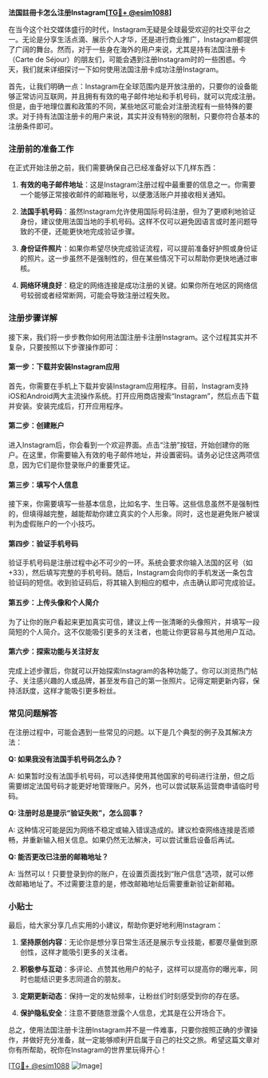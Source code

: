**法国註冊卡怎么注册Instagram[[TG💪+ @esim1088](https://t.me/s/esim1088)]**

在当今这个社交媒体盛行的时代，Instagram无疑是全球最受欢迎的社交平台之一。无论是分享生活点滴、展示个人才华，还是进行商业推广，Instagram都提供了广阔的舞台。然而，对于一些身在海外的用户来说，尤其是持有法国注册卡（Carte de Séjour）的朋友们，可能会遇到注册Instagram时的一些困惑。今天，我们就来详细探讨一下如何使用法国注册卡成功注册Instagram。

首先，让我们明确一点：Instagram在全球范围内是开放注册的，只要你的设备能够正常访问互联网，并且拥有有效的电子邮件地址和手机号码，就可以完成注册。但是，由于地理位置和政策的不同，某些地区可能会对注册流程有一些特殊的要求。对于持有法国注册卡的用户来说，其实并没有特别的限制，只要你符合基本的注册条件即可。

### 注册前的准备工作

在正式开始注册之前，我们需要确保自己已经准备好以下几样东西：

1. **有效的电子邮件地址**：这是Instagram注册过程中最重要的信息之一。你需要一个能够正常接收邮件的邮箱账号，以便激活账户并接收相关通知。
   
2. **法国手机号码**：虽然Instagram允许使用国际号码注册，但为了更顺利地验证身份，建议使用法国当地的手机号码。这样不仅可以避免因语言或时差问题导致的不便，还能更快地完成验证步骤。

3. **身份证件照片**：如果你希望尽快完成验证流程，可以提前准备好护照或身份证的照片。这一步虽然不是强制性的，但在某些情况下可以帮助你更快地通过审核。

4. **网络环境良好**：稳定的网络连接是成功注册的关键。如果你所在地区的网络信号较弱或者经常断网，可能会导致注册过程失败。

### 注册步骤详解

接下来，我们将一步步教你如何用法国注册卡注册Instagram。这个过程其实并不复杂，只要按照以下步骤操作即可：

#### 第一步：下载并安装Instagram应用

首先，你需要在手机上下载并安装Instagram应用程序。目前，Instagram支持iOS和Android两大主流操作系统。打开应用商店搜索“Instagram”，然后点击下载并安装。安装完成后，打开应用程序。

#### 第二步：创建账户

进入Instagram后，你会看到一个欢迎界面。点击“注册”按钮，开始创建你的账户。在这里，你需要输入有效的电子邮件地址，并设置密码。请务必记住这两项信息，因为它们是你登录账户的重要凭证。

#### 第三步：填写个人信息

接下来，你需要填写一些基本信息，比如名字、生日等。这些信息虽然不是强制性的，但填得越完整，越能帮助你建立真实的个人形象。同时，这也是避免账户被误判为虚假账户的一个小技巧。

#### 第四步：验证手机号码

验证手机号码是注册过程中必不可少的一环。系统会要求你输入法国的区号（如+33），然后填写完整的手机号码。随后，Instagram会向你的手机发送一条包含验证码的短信。收到验证码后，将其输入到相应的框中，点击确认即可完成验证。

#### 第五步：上传头像和个人简介

为了让你的账户看起来更加真实可信，建议上传一张清晰的头像照片，并填写一段简短的个人简介。这不仅能吸引更多的关注者，也能让你更容易与其他用户互动。

#### 第六步：探索功能与关注好友

完成上述步骤后，你就可以开始探索Instagram的各种功能了。你可以浏览热门帖子、关注感兴趣的人或品牌，甚至发布自己的第一张照片。记得定期更新内容，保持活跃度，这样才能吸引更多粉丝。

### 常见问题解答

在注册过程中，可能会遇到一些常见的问题。以下是几个典型的例子及其解决方法：

**Q: 如果我没有法国手机号码怎么办？**

A: 如果暂时没有法国手机号码，可以选择使用其他国家的号码进行注册，但之后需要绑定法国号码才能更好地管理账户。另外，也可以尝试联系运营商申请临时号码。

**Q: 注册时总是提示“验证失败”，怎么回事？**

A: 这种情况可能是因为网络不稳定或输入错误造成的。建议检查网络连接是否顺畅，并重新输入相关信息。如果仍然无法解决，可以尝试重启设备后再试。

**Q: 能否更改已注册的邮箱地址？**

A: 当然可以！只要登录到你的账户，在设置页面找到“账户信息”选项，就可以修改邮箱地址了。不过需要注意的是，修改邮箱地址后需要重新验证新邮箱。

### 小贴士

最后，给大家分享几点实用的小建议，帮助你更好地利用Instagram：

1. **坚持原创内容**：无论你是想分享日常生活还是展示专业技能，都要尽量做到原创性，这样才能吸引更多的关注者。
   
2. **积极参与互动**：多评论、点赞其他用户的帖子，这样可以提高你的曝光率，同时也能结识更多志同道合的朋友。

3. **定期更新动态**：保持一定的发帖频率，让粉丝们时刻感受到你的存在感。

4. **保护隐私安全**：注意不要随意泄露个人信息，尤其是在公开场合下。

总之，使用法国注册卡注册Instagram并不是一件难事，只要你按照正确的步骤操作，并做好充分准备，就一定能够顺利开启属于自己的社交之旅。希望这篇文章对你有所帮助，祝你在Instagram的世界里玩得开心！

[[TG💪+ @esim1088](https://t.me/s/esim1088) ![Image](https://i.postimg.cc/4NQfJmqS/Snipaste-2025-05-13-00-14-12.png)]
